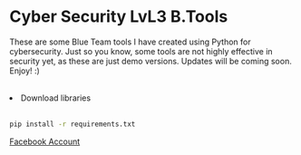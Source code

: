 # Cyber Security LvL3 B.Tools
These are some Blue Team tools I have created using Python for cybersecurity. Just so you know, some tools are not highly effective in security yet, as these are just demo versions. Updates will be coming soon. Enjoy! :)<br><br>

<li>Download libraries</li><br>

```bash
pip install -r requirements.txt
```
<a href="https://www.facebook.com/moaz.mourad.79/">Facebook Account</a>

